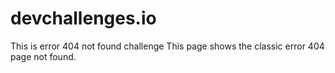 # devchallenges.io
This is error 404 not found challenge
This page shows the classic error 404 page not found.

